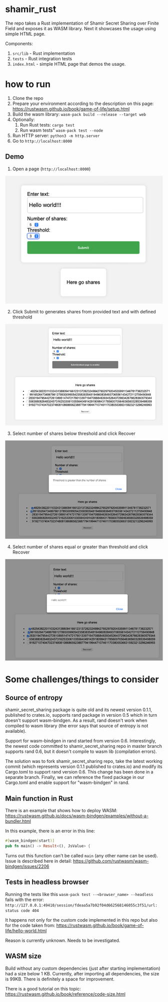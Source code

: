 # shamir_rust

The repo takes a Rust implementation of Shamir Secret Sharing over Finite Field and exposes it as WASM library. 
Next it showcases the usage using simple HTML page.

Components:
1. ```src/lib``` - Rust implementation
2. ```tests``` - Rust integration tests
3. ```index.html``` - simple HTML page that demos the usage.


# how to run

1. Clone the repo
2. Prepare your environment according to the description on this page: https://rustwasm.github.io/book/game-of-life/setup.html
3. Build the wasm library: ```wasm-pack build --release --target web```
4. Optionally:
    1. Run Rust tests: ```cargo test```
    2. Run wasm tests" ```wasm-pack test --node```
5. Run HTTP server: ```python3 -m http.server```
6. Go to ```http://localhost:8000```

## Demo 

1. Open a page (```http://localhost:8000```)

![Step 1](images/step1.png)

2. Click Submit to generates shares from provided text and with defined threshold

![Step 2](images/step2.png)

3. Select number of shares below threshold and click Recover

![Step 3](images/step3.png)

4. Select number of shares equal or greater than threshold and click Recover

![Step 4](images/step4.png)

# Some challenges/things to consider 

## Source of entropy

shamir_secret_sharing package is quite old and its newest version 0.1.1, published to crates.io, supports rand package in version 0.5 which in turn doesn't support wasm-bindgen. As a result, rand doesn't work when compiled to wasm library (the error says that source of entropy is not available).

Support for wasm-bindgen in rand started from version 0.6. Interestingly, the newest code committed to shamir_secret_sharing repo in master branch supports rand 0.6, but it doesn't compile to wasm lib (compilation errors).

The solution was to fork shamir_secret_sharing repo, take the latest working commit (which represents version 0.1.1 published to crates.io) and modify its Cargo.toml to support rand version 0.6. This change has been done in a separate branch.
Finally, we can reference the fixed package in our Cargo.toml and enable support for "wasm-bindgen" in rand.

## Main function in Rust

There is an example that shows how to deploy WASM:
https://rustwasm.github.io/docs/wasm-bindgen/examples/without-a-bundler.html

In this example, there is an error in this line:
```rust
#[wasm_bindgen(start)]
pub fn main() -> Result<(), JsValue> {
```

Turns out this function can't be called ```main``` (any other name can be used). 
Issue is described here in detail:
https://github.com/rustwasm/wasm-bindgen/issues/2206


## Tests in headless browser

Running the tests like this ```wasm-pack test --<browser_name> --headless``` fails with the error:
```http://127.0.0.1:49410/session/fdeaa5a7b92f04d662568146055c3f51/url: status code 404```

It happens not only for the custom code implemented in this repo but also for the code taken from:
https://rustwasm.github.io/book/game-of-life/hello-world.html

Reason is currently unknown. Needs to be investigated.

## WASM size

Build without any custom dependencies (just after starting implementation) had a size below 1 KB. Currently, after importing all dependencies, the size is 99KB. 
There is definitely a space for improvement.

There is a good tutorial on this topic:
https://rustwasm.github.io/book/reference/code-size.html





